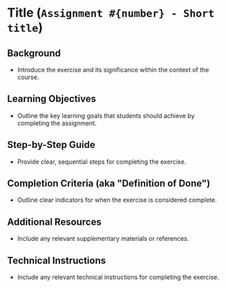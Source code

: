 <!-- End Assignment Schema -->
# Title (`Assignment #{number} - Short title`)

## Background
- Introduce the exercise and its significance within the context of the course.

## Learning Objectives
- Outline the key learning goals that students should achieve by completing the assignment.

## Step-by-Step Guide
- Provide clear, sequential steps for completing the exercise.

## Completion Criteria (aka "Definition of Done")
- Outline clear indicators for when the exercise is considered complete.

## Additional Resources
- Include any relevant supplementary materials or references.

## Technical Instructions
- Include any relevant technical instructions for completing the exercise.

<!-- End Assignment Schema -->